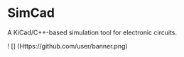 # SimCad
A KiCad/C++-based simulation tool for electronic circuits.

! [] (Https://github.com/user/banner.png)
